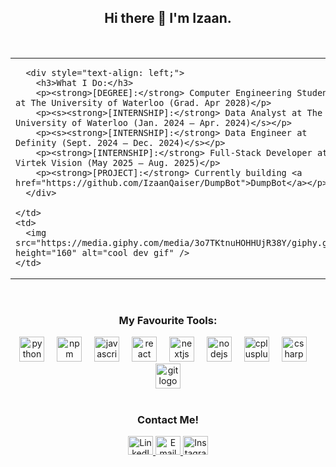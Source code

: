 <div align="center">
  <h2>Hi there 👋 I'm Izaan.</h2>
</div>
<br>

<table align="center">
  <tr>
    <td>

      <div style="text-align: left;">
        <h3>What I Do:</h3>
        <p><strong>[DEGREE]:</strong> Computer Engineering Student at The University of Waterloo (Grad. Apr 2028)</p>
        <p><s><strong>[INTERNSHIP]:</strong> Data Analyst at The University of Waterloo (Jan. 2024 – Apr. 2024)</s></p>
        <p><s><strong>[INTERNSHIP]:</strong> Data Engineer at Definity (Sept. 2024 – Dec. 2024)</s></p>
        <p><strong>[INTERNSHIP]:</strong> Full-Stack Developer at Virtek Vision (May 2025 – Aug. 2025)</p>
        <p><strong>[PROJECT]:</strong> Currently building <a href="https://github.com/IzaanQaiser/DumpBot">DumpBot</a></p>
      </div>

    </td>
    <td>
      <img src="https://media.giphy.com/media/3o7TKtnuHOHHUjR38Y/giphy.gif" height="160" alt="cool dev gif" />
    </td>
  </tr>
</table>

<br>

<div align="center">
  <h3>My Favourite Tools:</h3>
</div>

<div align="center">
  <img src="https://cdn.jsdelivr.net/gh/devicons/devicon/icons/python/python-original.svg" height="40" alt="python logo"  />
  <img width="12" />
  <img src="https://cdn.jsdelivr.net/gh/devicons/devicon/icons/npm/npm-original-wordmark.svg" height="40" alt="npm logo"  />
  <img width="12" />
  <img src="https://cdn.jsdelivr.net/gh/devicons/devicon/icons/javascript/javascript-original.svg" height="40" alt="javascript logo"  />
  <img width="12" />
  <img src="https://cdn.jsdelivr.net/gh/devicons/devicon/icons/react/react-original.svg" height="40" alt="react logo"  />
  <img width="12" />
  <img src="https://cdn.jsdelivr.net/gh/devicons/devicon/icons/nextjs/nextjs-original.svg" height="40" alt="nextjs logo"  />
  <img width="12" />
  <img src="https://cdn.jsdelivr.net/gh/devicons/devicon/icons/nodejs/nodejs-original.svg" height="40" alt="nodejs logo"  />
  <img width="12" />
  <img src="https://cdn.jsdelivr.net/gh/devicons/devicon/icons/cplusplus/cplusplus-original.svg" height="40" alt="cplusplus logo"  />
  <img width="12" />
  <img src="https://cdn.jsdelivr.net/gh/devicons/devicon/icons/csharp/csharp-original.svg" height="40" alt="csharp logo"  />
  <img width="12" />
  <img src="https://cdn.jsdelivr.net/gh/devicons/devicon/icons/git/git-original.svg" height="40" alt="git logo"  />
</div>

<br>

<div align="center">

<h3>Contact Me!</h3>

<p>
  <a href="https://www.linkedin.com/in/izaanq/" target="blank">
    <img src="https://raw.githubusercontent.com/rahuldkjain/github-profile-readme-generator/master/src/images/icons/Social/linked-in-alt.svg" alt="LinkedIn" height="30" width="40" />
  </a>
  <a href="mailto:i2qaiser@uwaterloo.ca" target="blank">
    <img src="https://raw.githubusercontent.com/maurodesouza/profile-readme-generator/master/src/assets/icons/social/microsoft-outlook/default.svg" alt="Email" height="30" width="40" />
  </a>
  <a href="https://www.instagram.com/izaan.qaiser/" target="blank">
    <img src="https://raw.githubusercontent.com/rahuldkjain/github-profile-readme-generator/master/src/images/icons/Social/instagram.svg" alt="Instagram" height="30" width="40" />
  </a>
</p>

</div>




